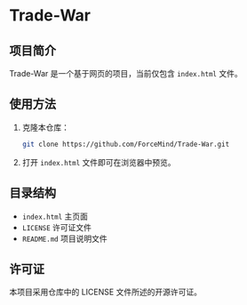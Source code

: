 # Trade-War

## 项目简介

Trade-War 是一个基于网页的项目，当前仅包含 `index.html` 文件。

## 使用方法

1. 克隆本仓库：
   ```bash
   git clone https://github.com/ForceMind/Trade-War.git
   ```
2. 打开 `index.html` 文件即可在浏览器中预览。

## 目录结构

- `index.html`  主页面
- `LICENSE`     许可证文件
- `README.md`   项目说明文件

## 许可证

本项目采用仓库中的 LICENSE 文件所述的开源许可证。
